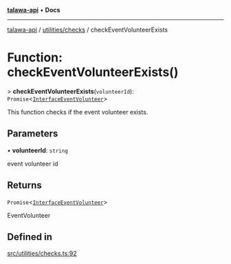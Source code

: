 [**talawa-api**](../../../README.md) • **Docs**

***

[talawa-api](../../../modules.md) / [utilities/checks](../README.md) / checkEventVolunteerExists

# Function: checkEventVolunteerExists()

\> **checkEventVolunteerExists**(`volunteerId`): `Promise`\<[`InterfaceEventVolunteer`](../../../models/EventVolunteer/interfaces/InterfaceEventVolunteer.md)\>

This function checks if the event volunteer exists.

## Parameters

• **volunteerId**: `string`

event volunteer id

## Returns

`Promise`\<[`InterfaceEventVolunteer`](../../../models/EventVolunteer/interfaces/InterfaceEventVolunteer.md)\>

EventVolunteer

## Defined in

[src/utilities/checks.ts:92](https://github.com/PalisadoesFoundation/talawa-api/blob/a6e7ac91b581c9109559657faf0f934f3eb41fe7/src/utilities/checks.ts#L92)
